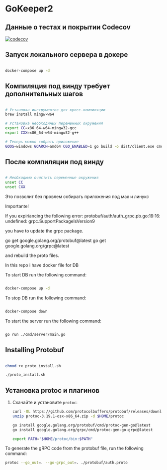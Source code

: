 # GoKeeper2

## Данные о тестах и покрытии Codecov

[![codecov](https://codecov.io/gh/vova4o/gokeeper2/branch/main/graph/badge.svg)](https://codecov.io/gh/vova4o/gokeeper2)


## Запуск локального сервера в докере

```bash

docker-compose up -d

```

## Компиляция под винду требует дополнительных шагов

```bash

# Установка инструментов для кросс-компиляции
brew install mingw-w64

# Установка необходимых переменных окружения
export CC=x86_64-w64-mingw32-gcc
export CXX=x86_64-w64-mingw32-g++

# Теперь можно собрать приложение
GOOS=windows GOARCH=amd64 CGO_ENABLED=1 go build -o dist/client.exe cmd/client/*.go

```

## После компиляции под винду

```bash

# Необходимо очистить переменные окружения
unset CC
unset CXX

```

Это позволит без провлем собирать приложения под мак и линукс

Importante!

If you expiriancing the following error:
protobuf/auth/auth_grpc.pb.go:19:16: undefined: grpc.SupportPackageIsVersion9

you have to update the grpc package.

go get google.golang.org/protobuf@latest
go get google.golang.org/grpc@latest

and rebuild the proto files.

In this repo i have docker file for DB

To start DB run the following command:

```bash

docker-compose up -d

```

To stop DB run the following command:

```bash

docker-compose down

```

To start the server run the following command:

```bash

go run ./cmd/server/main.go

```

## Installing Protobuf

```sh

chmod +x proto_install.sh

./proto_install.sh

```

## Установка protoc и плагинов

1. Скачайте и установите `protoc`:
   ```sh
   curl -OL https://github.com/protocolbuffers/protobuf/releases/download/v3.19.1/protoc-3.19.1-osx-x86_64.zip
   unzip protoc-3.19.1-osx-x86_64.zip -d $HOME/protoc

   go install google.golang.org/protobuf/cmd/protoc-gen-go@latest
   go install google.golang.org/grpc/cmd/protoc-gen-go-grpc@latest

   export PATH="$HOME/protoc/bin:$PATH"
   ```

To generate the gRPC code from the protobuf file, run the following command:

```bash
protoc --go_out=. --go-grpc_out=. ./protobuf/auth.proto
```

